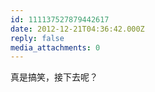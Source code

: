 ```yaml
---
id: 111137527879442617
date: 2012-12-21T04:36:42.000Z
reply: false
media_attachments: 0
---
```


真是搞笑，接下去呢？

